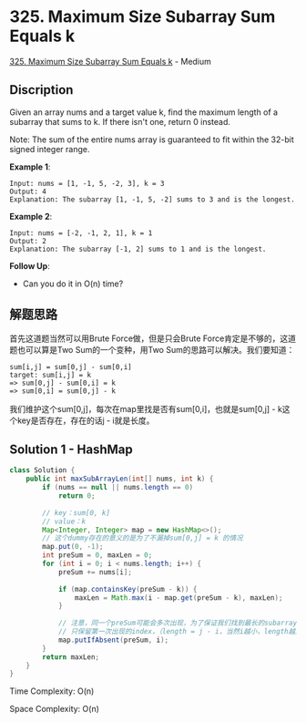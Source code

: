 # 325. Maximum Size Subarray Sum Equals k

[325. Maximum Size Subarray Sum Equals k](https://leetcode.com/problems/maximum-size-subarray-sum-equals-k/) - Medium

## Discription
Given an array nums and a target value k, find the maximum length of a subarray that sums to k. If there isn't one, return 0 instead.

Note:
The sum of the entire nums array is guaranteed to fit within the 32-bit signed integer range.

**Example 1**:

    Input: nums = [1, -1, 5, -2, 3], k = 3
    Output: 4 
    Explanation: The subarray [1, -1, 5, -2] sums to 3 and is the longest.
    
**Example 2**:

    Input: nums = [-2, -1, 2, 1], k = 1
    Output: 2 
    Explanation: The subarray [-1, 2] sums to 1 and is the longest.
    
**Follow Up**:
+ Can you do it in O(n) time?

## 解题思路
首先这道题当然可以用Brute Force做，但是只会Brute Force肯定是不够的，这道题也可以算是Two Sum的一个变种，用Two Sum的思路可以解决。我们要知道：

    sum[i,j] = sum[0,j] - sum[0,i]
    target: sum[i,j] = k
    => sum[0,j] - sum[0,i] = k
    => sum[0,i] = sum[0,j] - k
    
我们维护这个sum[0,j]，每次在map里找是否有sum[0,i]，也就是sum[0,j] - k这个key是否存在，存在的话j - i就是长度。
    
## Solution 1 - HashMap

```java
class Solution {
    public int maxSubArrayLen(int[] nums, int k) { 
        if (nums == null || nums.length == 0)
            return 0;
        
        // key：sum[0, k]
        // value：k
        Map<Integer, Integer> map = new HashMap<>();
        // 这个dummy存在的意义的是为了不漏掉sum[0,j] = k 的情况
        map.put(0, -1);
        int preSum = 0, maxLen = 0;
        for (int i = 0; i < nums.length; i++) {
            preSum += nums[i];
            
            if (map.containsKey(preSum - k)) {
                maxLen = Math.max(i - map.get(preSum - k), maxLen);
            }
            
            // 注意，同一个preSum可能会多次出现，为了保证我们找到最长的subarray
            // 只保留第一次出现的index，（length = j - i，当然i越小，length越大）
            map.putIfAbsent(preSum, i);
        }
        return maxLen;
    }
}
```
Time Complexity: O(n)

Space Complexity: O(n)
